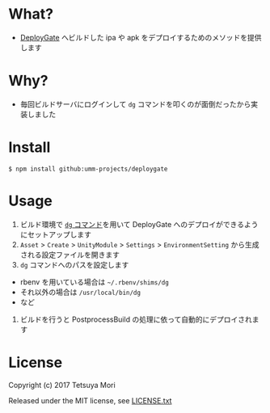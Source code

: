 # What?

* [DeployGate](https://deploygate.com/) へビルドした ipa や apk をデプロイするためのメソッドを提供します

# Why?

* 毎回ビルドサーバにログインして `dg` コマンドを叩くのが面倒だったから実装しました

# Install

```shell
$ npm install github:umm-projects/deploygate
```

# Usage

1. ビルド環境で [`dg` コマンド](https://docs.deploygate.com/v1.1/docs)を用いて DeployGate へのデプロイができるようにセットアップします
1. `Asset` &gt; `Create` &gt; `UnityModule` &gt; `Settings` &gt; `EnvironmentSetting` から生成される設定ファイルを開きます
1. `dg` コマンドへのパスを設定します
  * rbenv を用いている場合は `~/.rbenv/shims/dg`
  * それ以外の場合は `/usr/local/bin/dg`
  * など
1. ビルドを行うと PostprocessBuild の処理に依って自動的にデプロイされます

# License

Copyright (c) 2017 Tetsuya Mori

Released under the MIT license, see [LICENSE.txt](LICENSE.txt)

